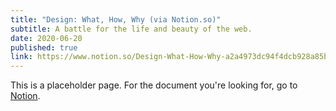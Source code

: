 ```yaml
---
title: "Design: What, How, Why (via Notion.so)"
subtitle: A battle for the life and beauty of the web.
date: 2020-06-20
published: true
link: https://www.notion.so/Design-What-How-Why-a2a4973dc94f4dcb928a85b2269033ff 
---
```


This is a placeholder page. For the document you're looking for, go to [Notion](https://www.notion.so/Design-What-How-Why-a2a4973dc94f4dcb928a85b2269033ff).